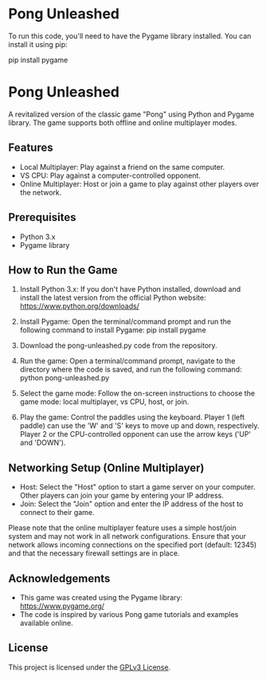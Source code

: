 # Pong Unleashed
 

To run this code, you'll need to have the Pygame library installed. You can install it using pip:

pip install pygame

# Pong Unleashed

A revitalized version of the classic game "Pong" using Python and Pygame library. The game supports both offline and online multiplayer modes.

## Features

- Local Multiplayer: Play against a friend on the same computer.
- VS CPU: Play against a computer-controlled opponent.
- Online Multiplayer: Host or join a game to play against other players over the network.

## Prerequisites

- Python 3.x
- Pygame library

## How to Run the Game

1. Install Python 3.x: If you don't have Python installed, download and install the latest version from the official Python website: https://www.python.org/downloads/

2. Install Pygame: Open the terminal/command prompt and run the following command to install Pygame: pip install pygame

3. Download the pong-unleashed.py code from the repository.

4. Run the game: Open a terminal/command prompt, navigate to the directory where the code is saved, and run the following command: python pong-unleashed.py

5. Select the game mode: Follow the on-screen instructions to choose the game mode: local multiplayer, vs CPU, host, or join.

6. Play the game: Control the paddles using the keyboard. Player 1 (left paddle) can use the 'W' and 'S' keys to move up and down, respectively. Player 2 or the CPU-controlled opponent can use the arrow keys ('UP' and 'DOWN').

## Networking Setup (Online Multiplayer)

- Host: Select the "Host" option to start a game server on your computer. Other players can join your game by entering your IP address.
- Join: Select the "Join" option and enter the IP address of the host to connect to their game.

Please note that the online multiplayer feature uses a simple host/join system and may not work in all network configurations. Ensure that your network allows incoming connections on the specified port (default: 12345) and that the necessary firewall settings are in place.

## Acknowledgements

- This game was created using the Pygame library: https://www.pygame.org/
- The code is inspired by various Pong game tutorials and examples available online.

## License

This project is licensed under the [GPLv3 License](LICENSE).